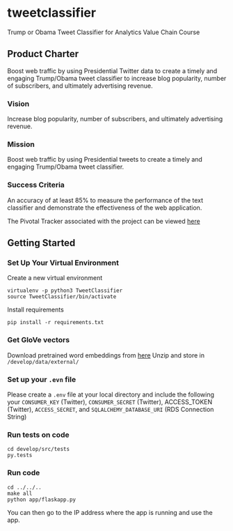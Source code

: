 # tweetclassifier
Trump or Obama Tweet Classifier for Analytics Value Chain Course

## Product Charter

Boost web traffic by using Presidential Twitter data to create a timely and engaging Trump/Obama tweet classifier to increase blog popularity, number of subscribers, and ultimately advertising revenue.

### Vision
Increase blog popularity, number of subscribers, and ultimately advertising revenue.

### Mission
Boost web traffic by using Presidential tweets to create a timely and engaging Trump/Obama tweet classifier.

### Success Criteria
An accuracy of at least 85% to measure the performance of the text classifier and demonstrate the effectiveness of the web application.

The Pivotal Tracker associated with the project can be viewed [here](https://www.pivotaltracker.com/n/projects/2143919)

## Getting Started

### Set Up Your Virtual Environment

Create a new virtual environment

```
virtualenv -p python3 TweetClassifier
source TweetClassifier/bin/activate
```

Install requirements

```
pip install -r requirements.txt
```

### Get GloVe vectors

Download pretrained word embeddings from [here](http://nlp.stanford.edu/data/glove.twitter.27B.zip)
Unzip and store in `/develop/data/external/`

### Set up your `.evn` file

Please create a `.env` file at your local directory and include the following your `CONSUMER_KEY` (Twitter), `CONSUMER_SECRET` (Twitter), ACCESS_TOKEN (Twitter), `ACCESS_SECRET`, and  `SQLALCHEMY_DATABASE_URI` (RDS Connection String)

### Run tests on code

```
cd develop/src/tests
py.tests
```

### Run code

```
cd ../../..
make all
python app/flaskapp.py
```

You can then go to the IP address where the app is running and use the app.
